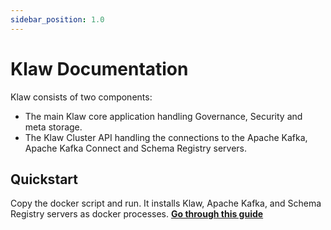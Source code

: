 ```yaml
---
sidebar_position: 1.0
---
```


# Klaw Documentation

Klaw consists of two components:

- The main Klaw core application handling Governance, Security and meta storage.
- The Klaw Cluster API handling the connections to the Apache Kafka,
  Apache Kafka Connect and Schema Registry servers.

## Quickstart

Copy the docker script and run. It installs Klaw, Apache Kafka, and Schema Registry servers as docker processes. [**Go through
this guide**](./quickstart.md)
